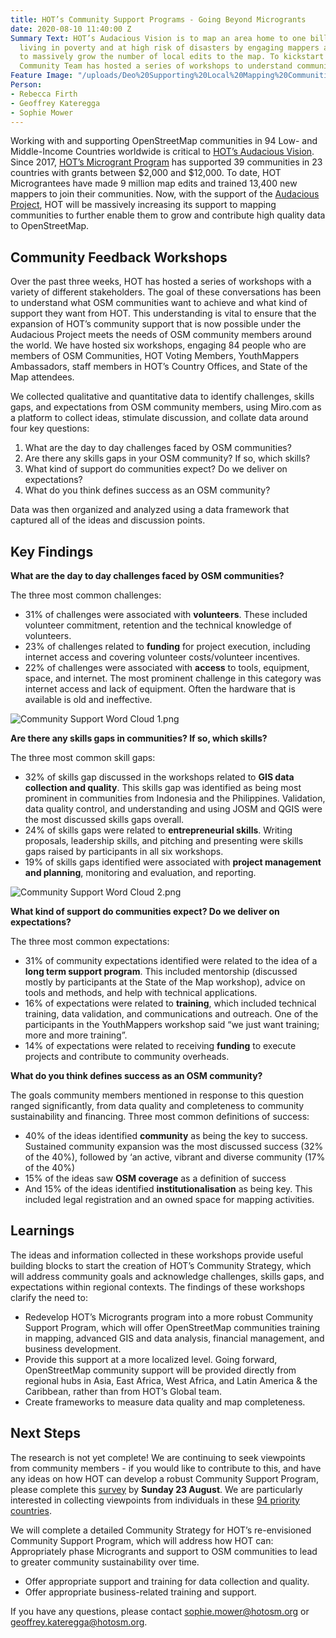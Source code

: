 ```yaml
---
title: HOT’s Community Support Programs - Going Beyond Microgrants
date: 2020-08-10 11:40:00 Z
Summary Text: HOT’s Audacious Vision is to map an area home to one billion people
  living in poverty and at high risk of disasters by engaging mappers around the world
  to massively grow the number of local edits to the map. To kickstart planning, HOT’s
  Community Team has hosted a series of workshops to understand community perspectives.
Feature Image: "/uploads/Deo%20Supporting%20Local%20Mapping%20Communities%20Feedback.JPG"
Person:
- Rebecca Firth
- Geoffrey Kateregga
- Sophie Mower
---
```


Working with and supporting OpenStreetMap communities in 94 Low- and Middle-Income Countries worldwide is critical to [HOT’s Audacious Vision](https://www.hotosm.org/projects/audacious/). Since 2017, [HOT’s Microgrant Program](https://www.hotosm.org/community/community-grants/) has supported 39 communities in 23 countries with grants between $2,000 and $12,000. To date, HOT Micrograntees have made 9 million map edits and trained 13,400 new mappers to join their communities. Now, with the support of the [Audacious Project](https://audaciousproject.org/ideas/2020/humanitarian-openstreetmap-team), HOT will be massively increasing its support to mapping communities to further enable them to grow and contribute high quality data to OpenStreetMap.

## Community Feedback Workshops

Over the past three weeks, HOT has hosted a series of workshops with a variety of different stakeholders. The goal of these conversations has been to understand what OSM communities want to achieve and what kind of  support they want from HOT. This understanding is vital to ensure that the expansion of HOT’s community support that is now possible under the Audacious Project meets the needs of OSM community members around the world. We have hosted six workshops, engaging 84 people who are members of OSM Communities, HOT Voting Members, YouthMappers Ambassadors, staff members in HOT’s Country Offices, and State of the Map attendees.

We collected qualitative and quantitative data to identify challenges, skills gaps, and expectations from OSM community members, using Miro.com as a platform to collect ideas, stimulate discussion, and collate data around four key questions: 
1. What are the day to day challenges faced by OSM communities?
2. Are there any skills gaps in your OSM community? If so, which skills?
3. What kind of support do communities expect? Do we deliver on expectations?
4. What do you think defines success as an OSM community?

Data was then organized and analyzed using a data framework that captured all of the ideas and discussion points.

## Key Findings

**What are the day to day challenges faced by OSM communities?**

The three most common challenges:
* 31% of challenges were associated with **volunteers**. These included volunteer commitment, retention and the technical knowledge of volunteers.
* 23% of challenges related to **funding** for project execution, including internet access and covering volunteer costs/volunteer incentives.
* 22% of challenges were associated with **access** to tools, equipment, space, and internet. The most prominent challenge in this category was internet access and lack of equipment. Often the hardware that is available is old and ineffective. 

![Community Support Word Cloud 1.png](/uploads/Community%20Support%20Word%20Cloud%201.png)

**Are there any skills gaps in communities? If so, which skills?**

The three most common skill gaps:
* 32% of skills gap discussed in the workshops related to **GIS data collection and quality**. This skills gap was identified as being most prominent in communities from Indonesia and the Philippines. Validation, data quality control, and understanding and using JOSM and QGIS were the most discussed skills gaps overall.
* 24% of skills gaps were related to **entrepreneurial skills**. Writing proposals, leadership skills, and pitching and presenting were skills gaps raised by participants in all six workshops.
* 19% of skills gaps identified were associated with **project management and planning**, monitoring and evaluation, and reporting.

![Community Support Word Cloud 2.png](/uploads/Community%20Support%20Word%20Cloud%202.png)

**What kind of support do communities expect? Do we deliver on expectations?**

The three most common expectations:
* 31% of community expectations identified were related to  the idea of a **long term support program**. This included mentorship (discussed mostly by participants at the State of the Map workshop), advice on tools and methods, and help with technical applications.
* 16% of expectations were related to **training**, which included technical training, data validation, and communications and outreach. One of the participants in the YouthMappers workshop said “we just want training; more and more training”.
* 14% of expectations were related to receiving **funding** to execute projects and contribute to community overheads.

**What do you think defines success as an OSM community?**

The goals community members mentioned in response to this question ranged significantly, from data quality and completeness to community sustainability and financing. Three most common definitions of success:
* 40% of the ideas identified **community** as being the key to success. Sustained community expansion was the most discussed success (32% of the 40%), followed by ‘an active, vibrant and diverse community (17% of the 40%)
* 15% of the ideas saw **OSM coverage** as a definition of success
* And 15% of the ideas identified **institutionalisation** as being key. This included legal registration and an owned space for mapping activities. 

## Learnings
The ideas and information collected in these workshops provide useful building blocks to start the creation of HOT’s Community Strategy, which will address community goals and acknowledge challenges, skills gaps, and expectations within regional contexts. The findings of these workshops clarify the need to:
* Redevelop HOT’s Microgrants program into a more robust Community Support Program, which will offer OpenStreetMap communities training in mapping, advanced GIS and data analysis, financial management, and business development.
* Provide this support at a more localized level. Going forward, OpenStreetMap community support will be provided directly from regional hubs in Asia, East Africa, West Africa, and Latin America & the Caribbean, rather than from HOT’s Global team.
* Create frameworks to measure data quality and map completeness.

## Next Steps

The research is not yet complete! We are continuing to seek viewpoints from community members - if you would like to contribute to this, and have any ideas on how HOT can develop a robust Community Support Program, please complete this [survey](https://forms.gle/XqMD5Pioq2xnr99m6) by **Sunday 23 August**. We are particularly interested in collecting viewpoints from individuals in these [94 priority countries](https://www.hotosm.org/updates/four-regions-five-years-94-countries-one-billion-people/).

We will complete a detailed Community Strategy for HOT’s re-envisioned Community Support Program, which will address how HOT can:
Appropriately phase Microgrants and support to OSM communities to lead to greater community sustainability over time.
* Offer appropriate support and training for data collection and quality.
* Offer appropriate business-related training and support. 

If you have any questions, please contact [sophie.mower@hotosm.org](mailto:sophie.mower@hotosm.org) or [geoffrey.kateregga@hotosm.org](mailto:geoffrey.kateregga@hotosm.org). 
 
 

